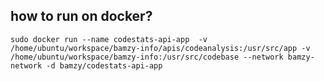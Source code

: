 ## how to run on docker?
`sudo docker run --name codestats-api-app  -v /home/ubuntu/workspace/bamzy-info/apis/codeanalysis:/usr/src/app -v /home/ubuntu/workspace/bamzy-info:/usr/src/codebase --network bamzy-network -d bamzy/codestats-api-app`